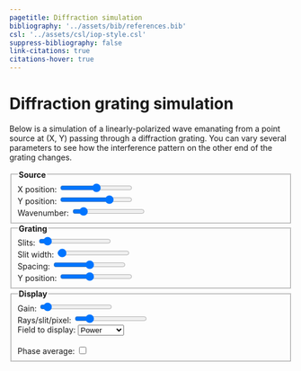 ```yaml
---
pagetitle: Diffraction simulation
bibliography: '../assets/bib/references.bib'
csl: '../assets/csl/iop-style.csl'
suppress-bibliography: false
link-citations: true
citations-hover: true
---
```


# Diffraction grating simulation

Below is a simulation of a linearly-polarized wave emanating from a point source at (X, Y) passing through a diffraction grating.
You can vary several parameters to see how the interference pattern on the other end of the grating changes.

<div class="centered-block">
<div class="controls">
<fieldset>
    <legend><b>Source</b></legend>
    <div class = "input-container">
        <label for="source_x_input">X position: <output id="source_x_output"/></label>
        <input type="range" id="source_x_input" min="-8" max="8" value="0" step="0.1" autocomplete="off"/>
    </div>
        <div class = "input-container">
        <label for="source_y_input">Y position: <output id="source_y_output"/></label>
        <input type="range" id="source_y_input" min="-10" max="-0.1" value="-3" step="0.1" autocomplete="off"/>
    </div>
    <div class = "input-container">
        <label for="wavenumber_input">Wavenumber: <output id="wavenumber_output"/></label>
        <input type="range" id="wavenumber_input" min="1" max="64" value="8" step="1" autocomplete="off"/>
    </div>
</fieldset>
<fieldset>
    <legend><b>Grating</b></legend>
    <div class = "input-container">
        <label for="numslits_input">Slits: <output id="numslits_output"/></label>
        <input type="range" id="numslits_input" min="1" max="16" value="2" step="1" autocomplete="off"/>
    </div>
    <div class = "input-container">
        <label for="slitwidth_input">Slit width: <output id = "slitwidth_output"/></label>
        <input type="range" id="slitwidth_input" min="0.01" max="0.95" value="0.02" step="0.005" autocomplete="off"/>
    </div>
    <div class = "input-container">
        <label for="spacing_input">Spacing: <output id = "spacing_output"/></label>
        <input type="range" id="spacing_input" min="0" max="1" value="0.5" step="0.01" autocomplete="off"/>
    </div>
    <div class = "input-container">
        <label for="position_input">Y position: <output id="position_output"/></label>
        <input type="range" id="position_input" min="-0.5" max="0.0" value="-0.3" step="any" autocomplete="off"/>
    </div>
</fieldset>
<fieldset>
    <legend><b>Display</b></legend>
    <div class = "input-container">
        <label for="gain_input">Gain: <output id="gain_output"/></label>
        <input type="range" id="gain_input" min="0.5" max="10" value="1" step="0.1" autocomplete="off"/>
    </div>
    <div class = "input-container">
        <label for="rays_input">Rays/slit/pixel: <output id="rays_output"/></label>
        <input type="range" id="rays_input" min="1" max="25" value="5" step="1" autocomplete="off"/>
    </div>
    <div class = "input-container">
        <label for ="display_input">Field to display: </label>
        <select name="display_input" id="display_input" autocomplete = "off">
            <option value="display-power" selected>Power</option>
            <option value="display-amplitude">Amplitude</option>
        </select>
    </div>
    </br>
    <div class = "input-container">
        <label>Phase average: <input type="checkbox" id="phase_average_input" value = "phase_average" autocomplete="off"></label>
    </div>
</fieldset>
</div>

<canvas id="canvas" width=1000 height=1200></canvas>
</div>

<script src = "../scripts/webgl.js"></script>
<script>
// Get the webgl rendering context
var gl = canvas.getContext('webgl');


// vertex shader
var vshader = `
attribute vec4 position;
void main() {
    gl_Position = position;
}
`;

// fragment shader
var fshader = `
precision highp float;

uniform float width;
uniform float height;
#define PI 3.141592653589
float timefreq = 100.0;
uniform float time;

#define RED vec3(162., 30., 37.) / 256.0
#define BLUE vec3(11., 102., 188.) / 256.0
#define WHITE vec3(1.0, 1.0, 1.0)
#define BLACK vec3(0.0, 0.0, 0.0)

#define MIN_DIST 0.0125
#define BLUR_RADIUS 1.05
#define SLIT_HEIGHT 0.02

#define MAX_SLITS 16
float centers[MAX_SLITS];

uniform float grating_y;
uniform int num_slits;
uniform float spacing;
uniform float slit_width;
uniform float wavenumber;
uniform float source_x;
uniform float source_y;
uniform float gain;
uniform int display_type;

uniform bool phase_average;

#define MAX_RAYS 200
uniform int num_rays;

float wave_amplitude(vec2 pos, vec2 sourcePos, float k, float t, float phi, float dist) {
    float x = (distance(pos, sourcePos) + dist) / width;
    float k1 = 2.0 * PI * wavenumber;
    const float vg = 1.0 / (16.0 * PI);
    float w = k1 * vg;

    float A = gain * 2.0 * abs(sourcePos.y/height - grating_y);

    return A * cos(k1*x - w*t + phi) / x;
}

vec3 color_amplitude(float amplitude) {
    vec3 color;
    if (amplitude > 0.0) {
        color = RED;
    } else {
        color = BLUE;
    }
    float s = pow(abs(amplitude), 1.2) * 1.2; // gamma correction and scaling
    s = clamp(s, 0.0, 1.0); // clamp to [0,1]
    color *= s;
    return color;
}

float colormap_f1(float x) {
    return -510.0 * x + 255.0;
}

float colormap_f2(float x) {
    return (-1891.7 * x + 217.46) * x + 255.0;
}

float colormap_f3(float x) {
    return 9.26643676359015e1 * sin((x - 4.83450094847127e-1) * 9.93) + 1.35940451627965e2;
}

float colormap_f4(float x) {
    return -510.0 * x + 510.0;
}

float colormap_f5(float x) {
    float xx = x - 197169.0 / 251000.0;
    return (2510.0 * xx - 538.31) * xx;
}

float colormap_red(float x) {
    if (x < 0.0) {
        return 1.0;
    } else if (x < 10873.0 / 94585.0) {
        float xx = colormap_f2(x);
        if (xx > 255.0) {
            return (510.0 - xx) / 255.0;
        } else {
            return xx / 255.0;
        }
    } else if (x < 0.5) {
        return 1.0;
    } else if (x < 146169.0 / 251000.0) {
        return colormap_f4(x) / 255.0;
    } else if (x < 197169.0 / 251000.0) {
        return colormap_f5(x) / 255.0;
    } else {
        return 0.0;
    }
}

float colormap_green(float x) {
    if (x < 10873.0 / 94585.0) {
        return 1.0;
    } else if (x < 36373.0 / 94585.0) {
        return colormap_f2(x) / 255.0;
    } else if (x < 0.5) {
        return colormap_f1(x) / 255.0;
    } else if (x < 197169.0 / 251000.0) {
        return 0.0;
    } else if (x <= 1.0) {
        return abs(colormap_f5(x)) / 255.0;
    } else {
        return 0.0;
    }
}

float colormap_blue(float x) {
    if (x < 0.0) {
        return 0.0;
    } else if (x < 36373.0 / 94585.0) {
        return colormap_f1(x) / 255.0;
    } else if (x < 146169.0 / 251000.0) {
        return colormap_f3(x) / 255.0;
    } else if (x <= 1.0) {
        return colormap_f4(x) / 255.0;
    } else {
        return 0.0;
    }
}

vec3 colormap(float x) {
    return vec3(colormap_red(x), colormap_green(x), colormap_blue(x));
}

const float inv_log10 = 1.0 / log(10.0);
float log10(float x) {
    return inv_log10 * log(x);
}

float rescale(float x, float min, float max) {
    return (x - min) / (max - min);
}

vec3 color_power(float amplitude) {
    float power = amplitude*amplitude;
    float max_color = phase_average ? 0.5 : 0.75;
    float min_color = phase_average ? -1.5: -0.5;
    float power_db = rescale(log10(power), min_color, max_color);
    return colormap(1.0 - power_db);
}

vec3 wave_color(float amplitude) {
    if (display_type == 1) {
        return color_amplitude(amplitude);
    } else {
        return color_power(amplitude);
    }
}

float get_width() {
    if (num_slits > 1) {
        return 0.5 * slit_width * spacing / float(num_slits - 1);
    } else {
        return 0.5 * slit_width;
    }
}


float cast_rays(vec2 pos, vec2 sourcePos, float phi) {
    float x = pos.x;
    float y = pos.y;

    if (y/height < grating_y) {
        return wave_amplitude(pos, sourcePos, wavenumber, time, phi, 0.0);
    }

    float w = get_width();
    float dy = y - grating_y*height;

    float amplitude = 0.0;

    // iterate over slits
    float num_hits = 0.0;
    float total_angle = 0.0;

    for (int i = 0; i < MAX_SLITS; i++) {
        if (i >= num_slits) {break;}
        
        float dx_min = pos.x - (centers[i] - w) * width;
        float dx_max = pos.x - (centers[i] + w) * width;
        float theta_min = atan(dy, -dx_max);
        float theta_max = atan(dy, -dx_min);
        float angle_frac = theta_max - theta_min;
        total_angle += angle_frac;
        float dtheta = angle_frac / float(num_rays);

        for (int i = 0; i < MAX_RAYS; i++) {
            if (i >= num_rays) {break;}
            float theta = theta_min + (float(i)+0.5) * dtheta;
            // check here for sign convention
            vec2 ray = vec2(cos(theta), sin(theta));

            // find intercept location 
            float t = dy / ray.y;
            float ix = (pos.x + ray.x*t)/width;
                
            // Get wave amplitude here
            vec2 rayPos = vec2(ix*width, grating_y*height);
            float dist = distance(rayPos, pos);
            float a = wave_amplitude(rayPos, sourcePos, wavenumber, time, phi, dist);
            amplitude += a * dtheta;
        }
    }

    return amplitude / total_angle;
}


vec3 draw_grate(vec3 base, vec2 pos) {
    float x = pos.x / width;
    float y = pos.y / height;
    float w = get_width(); 
    float grating_thickness = 0.01;

    if (y < (grating_y - grating_thickness / 2.0) ||
        y > (grating_y + grating_thickness / 2.0)) {
        return base;
    }

    for (int i = 0; i <= MAX_SLITS; i++) {
        if (i >= num_slits) {break;}
        if (x >= centers[i] - w && x <= centers[i] + w) {
            return base;
        }  
    }
    return WHITE;
}

vec3 draw_base(vec2 pos, vec2 sourcePos) {
    float amplitude = cast_rays(pos, sourcePos, 0.0);
    if (phase_average) {
        amplitude *= amplitude;
        for (int i = 1; i < 4; i++) {
            float a = cast_rays(pos, sourcePos, 2.0 * PI * float(i) / 4.0);
            amplitude += a*a;
        }
        amplitude = sqrt(amplitude/4.0);
    }

    return wave_color(amplitude);
}

void main () {
    // determine grate centers
    if (num_slits == 1) {
        centers[0] = 0.0;
    } else {
        float increment = spacing / float(num_slits-1);
        for (int i = 0; i < MAX_SLITS; i++) {
            if (i >= num_slits) {break;}
            centers[i] = -0.5 * spacing + float(i)*increment;
        }
    }

    vec2 pos = gl_FragCoord.xy - vec2(width/2.0, height/2.0);
    vec2 sourcePos = vec2(source_x * width, source_y * width + grating_y * height);

    vec3 color = draw_grate(draw_base(pos, sourcePos), pos);   
    gl_FragColor = vec4(color, 1.0);
}
`;

// Controls
var time = 0.0;
var dt = 0.1;

// Compile program
var program = compile(gl, vshader, fshader);

// Send canvas size to shader
var width = canvas.width;
var height = canvas.height;
var widthLoc = gl.getUniformLocation(program, 'width');
var heightLoc = gl.getUniformLocation(program, 'height');
var timeLoc = gl.getUniformLocation(program, 'time');
gl.uniform1f(widthLoc, width);
gl.uniform1f(heightLoc, height);

// Set controls
var spacing_output = document.querySelector("#spacing_output");
const set_spacing_output = () => {
    let n = numslits_input.value;
    if (n > 1 ) {
        let wavelength = 1.0 / wavenumber_input.value;
        let increment = spacing_input.value / Math.max(numslits_input.value - 1, 1);
        let spacing_wavelengths = increment / wavelength;
        spacing_wavelengths = Math.round(10*spacing_wavelengths)/10;
        let s = spacing_wavelengths == 1 ? '' : 's';
        spacing_output.textContent = `${spacing_wavelengths} wavelength${s}`;
    } else {
        spacing_output.textContent = "n/a";
    }
}

var slitwidth_output = document.querySelector("#slitwidth_output");
const set_slitwidth_output = () => {
    let n = numslits_input.value;
    let wavelength = 1.0 / wavenumber_input.value;
    let increment = slitwidth_input.value;
    if (n > 1) {
        increment = spacing_input.value * slitwidth_input.value / (n-1);
    }
    let spacing_wavelengths = increment / wavelength;
    spacing_wavelengths = Math.round(20*spacing_wavelengths)/20;
    let s = spacing_wavelengths == 1 ? '' : 's';
    slitwidth_output.textContent = `${spacing_wavelengths} wavelength${s}`
;
}

var spacing_input = document.querySelector("#spacing_input");
set_spacing = (val) => {
    gl.uniform1f(gl.getUniformLocation(program, 'spacing'), val);
    set_spacing_output();
}
spacing_input.addEventListener("input", (event) => {set_spacing(event.target.value)});

var slitwidth_input = document.querySelector("#slitwidth_input");
set_slitwidth = (val) => {
    gl.uniform1f(gl.getUniformLocation(program, 'slit_width'), val);
    set_slitwidth_output();
}
slitwidth_input.addEventListener("input", (event) => {set_slitwidth(event.target.value)});

var wavenumber_input = document.querySelector("#wavenumber_input");
var wavenumber_output = document.querySelector("#wavenumber_output");
set_wavenumber = (val) => {
    wavenumber_output.textContent = Math.round(10*val)/10;
    gl.uniform1f(gl.getUniformLocation(program, 'wavenumber'), val);
    set_spacing_output();
    set_slitwidth_output();
}
wavenumber_input.addEventListener("input", (event) => {set_wavenumber(event.target.value)});

var gain_input = document.querySelector("#gain_input");
var gain_output = document.querySelector("#gain_output");
set_gain = (val) => {
    gain_output.textContent = Math.round(10*val)/10;
    gl.uniform1f(gl.getUniformLocation(program, 'gain'), val);
    set_spacing_output();
    set_slitwidth_output();
}
gain_input.addEventListener("input", (event) => {set_gain(event.target.value)});

var numslits_input = document.querySelector("#numslits_input");
var numslits_output = document.querySelector("#numslits_output");
set_numslits = (val) => {
    numslits_output.textContent = val;
    gl.uniform1i(gl.getUniformLocation(program, 'num_slits'), val);
    set_spacing_output();
}
numslits_input.addEventListener("input", (event) => {set_numslits(event.target.value)});

var source_x_input = document.querySelector("#source_x_input");
var source_x_output = document.querySelector("#source_x_output");
set_source_x = (val) => {
    source_x_output.textContent = Math.round(100*val)/100;
    gl.uniform1f(gl.getUniformLocation(program, 'source_x'), val);
}
source_x_input.addEventListener("input", (event) => {set_source_x(event.target.value)});

var source_y_input = document.querySelector("#source_y_input");
var source_y_output = document.querySelector("#source_y_output");
set_source_y = (val) => {
    source_y_output.textContent = Math.round(100*val)/100;
    gl.uniform1f(gl.getUniformLocation(program, 'source_y'), val);
}
source_y_input.addEventListener("input", (event) => {set_source_y(event.target.value)});

var rays_input = document.querySelector("#rays_input");
var rays_output = document.querySelector("#rays_output");
set_rays = (val) => {
    rays_output.textContent = val;
    gl.uniform1i(gl.getUniformLocation(program, 'num_rays'), val);
}
rays_input.addEventListener("input", (event) => {set_rays(event.target.value)});

var position_input = document.querySelector("#position_input");
var position_output = document.querySelector("#position_output");
set_position = (val) => {
    position_output.textContent = Math.round(10*val)/10;
    gl.uniform1f(gl.getUniformLocation(program, 'grating_y'), val);
}
position_input.addEventListener("input", (event) => {set_position(event.target.value)});

var display_input = document.querySelector("#display_input");
set_display_type = (val) => {
    if (val === 'display-amplitude') {
        gl.uniform1i(gl.getUniformLocation(program, 'display_type'), 1);
    } else {
        gl.uniform1i(gl.getUniformLocation(program, 'display_type'), 0);
    }
}
display_input.addEventListener("input", (event) => {set_display_type(event.target.value)});
set_display_type(display_input.value);

var phase_average_input = document.querySelector("#phase_average_input");
set_phase_average = (val) => {
    gl.uniform1i(gl.getUniformLocation(program, 'phase_average'), phase_average_input.checked);
}
phase_average_input.addEventListener("input", (event) => {set_phase_average(event.target.value)});

// initialize controls
set_spacing(spacing_input.value);
set_slitwidth(slitwidth_input.value);
set_wavenumber(wavenumber_input.value);
set_gain(gain_input.value);
set_numslits(numslits_input.value);
set_source_x(source_x_input.value);
set_source_y(source_y_input.value);
set_rays(rays_input.value);
set_position(position_input.value);

// Define vertices and colors
var verticesColors = new Float32Array([
   //x ,  y,    z,  
    -1.0, -1.0, 0.0, 
    -1.0,  1.0, 0.0, 
     1.0,  1.0, 0.0, 
     1.0, -1.0, 0.0,
]);
  
// Save the number of vertices (3)
var n = 4;

// Get the size of each float in bytes (4)
var fsize = verticesColors.BYTES_PER_ELEMENT;
var stride = 3 * fsize;

// Create a buffer object
createBuffer(gl, verticesColors);

// Bind the attribute position to the 1st, 2nd and 3rd floats in every chunk of 6 floats in the buffer
setAttrib(gl, program, 'position', 3, gl.FLOAT, stride, 0);

const interval = setInterval(() => {
    // Set the clear color
    gl.clearColor(0.0, 0.0, 0.0, 1.0);

    // Clear canvas
    gl.clear(gl.COLOR_BUFFER_BIT);

    // Update time and draw
    time += dt;
    gl.uniform1f(timeLoc, time);
    gl.drawArrays(gl.TRIANGLE_FAN, 0, n);
}, 10);

</script>
